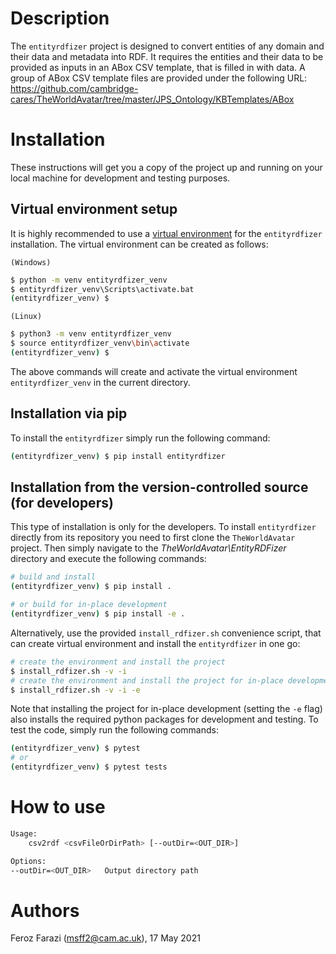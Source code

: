 # Description #

The `entityrdfizer` project is designed to convert entities of any domain and their data and metadata into RDF.
It requires the entities and their data to be provided as inputs in an ABox CSV template, that is
filled in with data. A group of ABox CSV template files are provided under the following URL:
https://github.com/cambridge-cares/TheWorldAvatar/tree/master/JPS_Ontology/KBTemplates/ABox

# Installation #
These instructions will get you a copy of the project up and running on your local machine for development and testing purposes.

## Virtual environment setup

It is highly recommended to use a [virtual environment](https://docs.python.org/3/tutorial/venv.html) for the `entityrdfizer` installation. The virtual environment can be created as follows:

`(Windows)`

```cmd
$ python -m venv entityrdfizer_venv
$ entityrdfizer_venv\Scripts\activate.bat
(entityrdfizer_venv) $
```

`(Linux)`
```sh
$ python3 -m venv entityrdfizer_venv
$ source entityrdfizer_venv\bin\activate
(entityrdfizer_venv) $
```

The above commands will create and activate the virtual environment `entityrdfizer_venv` in the current directory.

## Installation via pip

To install the `entityrdfizer` simply run the following command:

```sh
(entityrdfizer_venv) $ pip install entityrdfizer
```

## Installation from the version-controlled source (for developers)

This type of installation is only for the developers. To install `entityrdfizer` directly from its repository you need to first clone the `TheWorldAvatar` project. Then simply navigate to the *TheWorldAvatar\EntityRDFizer* directory and execute the following commands:
```bash
# build and install
(entityrdfizer_venv) $ pip install .

# or build for in-place development
(entityrdfizer_venv) $ pip install -e .
```

Alternatively, use the provided `install_rdfizer.sh` convenience script, that can create virtual environment and install the `entityrdfizer` in one go:
```bash
# create the environment and install the project
$ install_rdfizer.sh -v -i
# create the environment and install the project for in-place development
$ install_rdfizer.sh -v -i -e
```
Note that installing the project for in-place development (setting the `-e` flag) also installs the required python packages for development and testing. To test the code, simply run the following commands:

```bash
(entityrdfizer_venv) $ pytest
# or
(entityrdfizer_venv) $ pytest tests
```

# How to use #

```bash
Usage:
    csv2rdf <csvFileOrDirPath> [--outDir=<OUT_DIR>]

Options:
--outDir=<OUT_DIR>   Output directory path
```

# Authors #
Feroz Farazi (msff2@cam.ac.uk), 17 May 2021